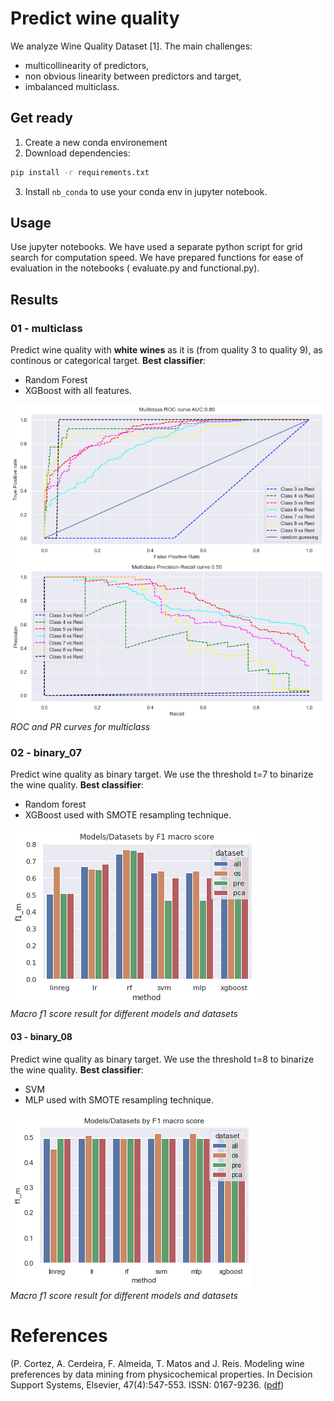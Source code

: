 # Predict wine quality

We analyze Wine Quality Dataset [1].
The main challenges:
- multicollinearity of predictors,
- non obvious linearity between predictors and target,
- imbalanced multiclass. 

## Get ready
1. Create a new conda environement
2. Download dependencies:
```bash
pip install -r requirements.txt
```
3. Install ``nb_conda`` to use your conda env in jupyter notebook.
## Usage

Use jupyter notebooks. We have used a separate python script for grid search for computation speed. 
We have prepared functions for ease of evaluation in the notebooks ( evaluate.py and functional.py).

## Results
### 01 - multiclass
Predict wine quality with **white wines** as it is (from quality 3 to quality 9), as continous or categorical target.
**Best classifier**:
- Random Forest
- XGBoost
with all features.

![01](output/images/01_ROC_PR_RF.png) <br>
_ROC and PR curves for multiclass_

### 02 - binary_07
Predict wine quality as binary target. We use the threshold t=7 to binarize the wine quality.
**Best classifier**:
- Random forest
- XGBoost
used with SMOTE resampling technique.

![02](output/images/02_F1M.png) <br>
_Macro f1 score result for different models and datasets_

#### 03 - binary_08
Predict wine quality as binary target. We use the threshold t=8 to binarize the wine quality.
**Best classifier**:
- SVM
- MLP
used with SMOTE resampling technique.


![03](output/images/03_F1M.png) <br>
_Macro f1 score result for different models and datasets_



# References
(P. Cortez, A. Cerdeira, F. Almeida, T. Matos and J. Reis. 
Modeling wine preferences by data mining from physicochemical properties.
In Decision Support Systems, Elsevier, 47(4):547-553. ISSN: 0167-9236. ([pdf](http://www3.dsi.uminho.pt/pcortez/winequality09.pdf))
